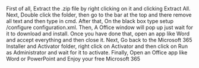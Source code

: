 
First of all, Extract the .zip file by right clicking on it and clicking Extract All.
Next, Double click the folder, then go to the bar at the top and there remove all text and then type in cmd.
After that, On the black box type setup /configure configuration.xml.
Then, A Office window will pop up just wait for it to download and install.
Once you have done that, open an app like Word and accept everything and then close it.
Next, Go back to the Microsoft 365 Installer and Activator folder, right click on Activator and then click on Run as Administrator and wait for it to activate.
Finally, Open an Office app like Word or PowerPoint and Enjoy your free Microsoft 365 
